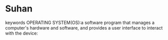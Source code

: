 # Suhan
keywords
OPERATING SYSTEM(OS):a software program that manages a computer's hardware and software, and provides a user interface to interact with the device: 
 
